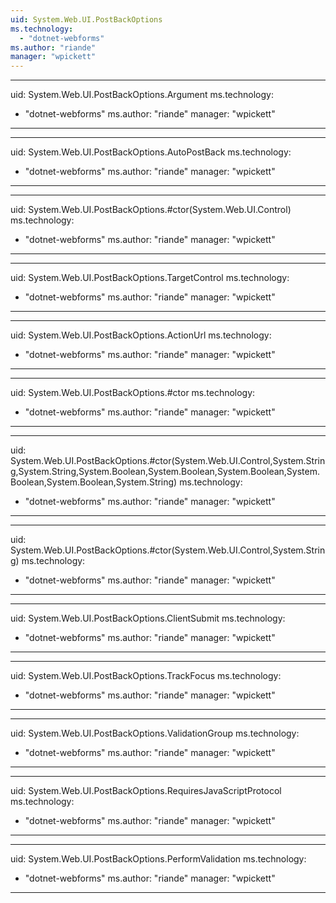 ```yaml
---
uid: System.Web.UI.PostBackOptions
ms.technology: 
  - "dotnet-webforms"
ms.author: "riande"
manager: "wpickett"
---
```


---
uid: System.Web.UI.PostBackOptions.Argument
ms.technology: 
  - "dotnet-webforms"
ms.author: "riande"
manager: "wpickett"
---

---
uid: System.Web.UI.PostBackOptions.AutoPostBack
ms.technology: 
  - "dotnet-webforms"
ms.author: "riande"
manager: "wpickett"
---

---
uid: System.Web.UI.PostBackOptions.#ctor(System.Web.UI.Control)
ms.technology: 
  - "dotnet-webforms"
ms.author: "riande"
manager: "wpickett"
---

---
uid: System.Web.UI.PostBackOptions.TargetControl
ms.technology: 
  - "dotnet-webforms"
ms.author: "riande"
manager: "wpickett"
---

---
uid: System.Web.UI.PostBackOptions.ActionUrl
ms.technology: 
  - "dotnet-webforms"
ms.author: "riande"
manager: "wpickett"
---

---
uid: System.Web.UI.PostBackOptions.#ctor
ms.technology: 
  - "dotnet-webforms"
ms.author: "riande"
manager: "wpickett"
---

---
uid: System.Web.UI.PostBackOptions.#ctor(System.Web.UI.Control,System.String,System.String,System.Boolean,System.Boolean,System.Boolean,System.Boolean,System.Boolean,System.String)
ms.technology: 
  - "dotnet-webforms"
ms.author: "riande"
manager: "wpickett"
---

---
uid: System.Web.UI.PostBackOptions.#ctor(System.Web.UI.Control,System.String)
ms.technology: 
  - "dotnet-webforms"
ms.author: "riande"
manager: "wpickett"
---

---
uid: System.Web.UI.PostBackOptions.ClientSubmit
ms.technology: 
  - "dotnet-webforms"
ms.author: "riande"
manager: "wpickett"
---

---
uid: System.Web.UI.PostBackOptions.TrackFocus
ms.technology: 
  - "dotnet-webforms"
ms.author: "riande"
manager: "wpickett"
---

---
uid: System.Web.UI.PostBackOptions.ValidationGroup
ms.technology: 
  - "dotnet-webforms"
ms.author: "riande"
manager: "wpickett"
---

---
uid: System.Web.UI.PostBackOptions.RequiresJavaScriptProtocol
ms.technology: 
  - "dotnet-webforms"
ms.author: "riande"
manager: "wpickett"
---

---
uid: System.Web.UI.PostBackOptions.PerformValidation
ms.technology: 
  - "dotnet-webforms"
ms.author: "riande"
manager: "wpickett"
---
